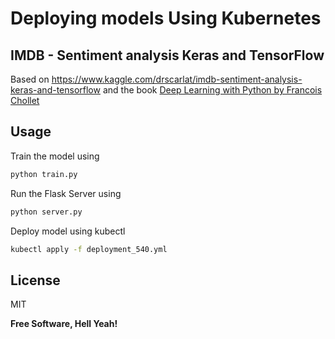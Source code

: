 # Deploying models Using Kubernetes
## IMDB - Sentiment analysis Keras and TensorFlow 
Based on https://www.kaggle.com/drscarlat/imdb-sentiment-analysis-keras-and-tensorflow and the book [Deep Learning with Python by Francois Chollet](https://www.amazon.com/Deep-Learning-Python-Francois-Chollet/dp/1617294438)

## Usage
Train the model using

 ```python
python train.py
```

Run the Flask Server using
 ```python
python server.py
```
Deploy model using kubectl
```sh
kubectl apply -f deployment_540.yml
```

License
----

MIT


**Free Software, Hell Yeah!**

[//]: # (These are reference links used in the body of this note and get stripped out when the markdown processor does its job. There is no need to format nicely because it shouldn't be seen. Thanks SO - http://stackoverflow.com/questions/4823468/store-comments-in-markdown-syntax)

